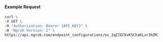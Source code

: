 <!-- Code generated for API Clients. DO NOT EDIT. -->

#### Example Request

```bash
curl \
-X GET \
-H "Authorization: Bearer {API_KEY}" \
-H "Ngrok-Version: 2" \
https://api.ngrok.com/endpoint_configurations/ec_2qIIECKvK5ChaKLvr3hZMIHtAjO/mutual_tls
```
